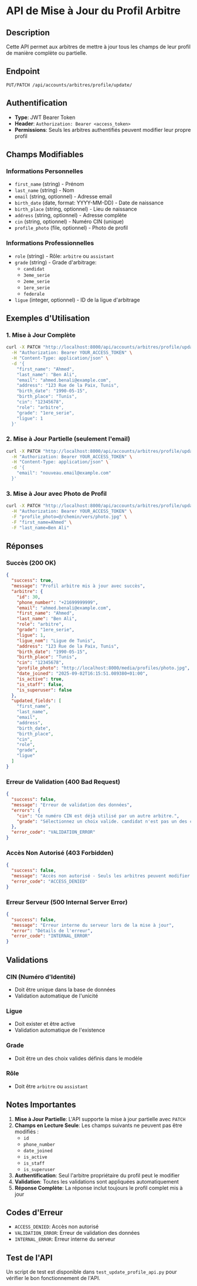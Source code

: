 # API de Mise à Jour du Profil Arbitre

## Description
Cette API permet aux arbitres de mettre à jour tous les champs de leur profil de manière complète ou partielle.

## Endpoint
```
PUT/PATCH /api/accounts/arbitres/profile/update/
```

## Authentification
- **Type**: JWT Bearer Token
- **Header**: `Authorization: Bearer <access_token>`
- **Permissions**: Seuls les arbitres authentifiés peuvent modifier leur propre profil

## Champs Modifiables

### Informations Personnelles
- `first_name` (string) - Prénom
- `last_name` (string) - Nom
- `email` (string, optionnel) - Adresse email
- `birth_date` (date, format: YYYY-MM-DD) - Date de naissance
- `birth_place` (string, optionnel) - Lieu de naissance
- `address` (string, optionnel) - Adresse complète
- `cin` (string, optionnel) - Numéro CIN (unique)
- `profile_photo` (file, optionnel) - Photo de profil

### Informations Professionnelles
- `role` (string) - Rôle: `arbitre` ou `assistant`
- `grade` (string) - Grade d'arbitrage:
  - `candidat`
  - `3eme_serie`
  - `2eme_serie`
  - `1ere_serie`
  - `federale`
- `ligue` (integer, optionnel) - ID de la ligue d'arbitrage

## Exemples d'Utilisation

### 1. Mise à Jour Complète
```bash
curl -X PATCH "http://localhost:8000/api/accounts/arbitres/profile/update/" \
  -H "Authorization: Bearer YOUR_ACCESS_TOKEN" \
  -H "Content-Type: application/json" \
  -d '{
    "first_name": "Ahmed",
    "last_name": "Ben Ali",
    "email": "ahmed.benali@example.com",
    "address": "123 Rue de la Paix, Tunis",
    "birth_date": "1990-05-15",
    "birth_place": "Tunis",
    "cin": "12345678",
    "role": "arbitre",
    "grade": "1ere_serie",
    "ligue": 1
  }'
```

### 2. Mise à Jour Partielle (seulement l'email)
```bash
curl -X PATCH "http://localhost:8000/api/accounts/arbitres/profile/update/" \
  -H "Authorization: Bearer YOUR_ACCESS_TOKEN" \
  -H "Content-Type: application/json" \
  -d '{
    "email": "nouveau.email@example.com"
  }'
```

### 3. Mise à Jour avec Photo de Profil
```bash
curl -X PATCH "http://localhost:8000/api/accounts/arbitres/profile/update/" \
  -H "Authorization: Bearer YOUR_ACCESS_TOKEN" \
  -F "profile_photo=@/chemin/vers/photo.jpg" \
  -F "first_name=Ahmed" \
  -F "last_name=Ben Ali"
```

## Réponses

### Succès (200 OK)
```json
{
  "success": true,
  "message": "Profil arbitre mis à jour avec succès",
  "arbitre": {
    "id": 30,
    "phone_number": "+21699999999",
    "email": "ahmed.benali@example.com",
    "first_name": "Ahmed",
    "last_name": "Ben Ali",
    "role": "arbitre",
    "grade": "1ere_serie",
    "ligue": 1,
    "ligue_nom": "Ligue de Tunis",
    "address": "123 Rue de la Paix, Tunis",
    "birth_date": "1990-05-15",
    "birth_place": "Tunis",
    "cin": "12345678",
    "profile_photo": "http://localhost:8000/media/profiles/photo.jpg",
    "date_joined": "2025-09-02T16:15:51.089380+01:00",
    "is_active": true,
    "is_staff": false,
    "is_superuser": false
  },
  "updated_fields": [
    "first_name",
    "last_name",
    "email",
    "address",
    "birth_date",
    "birth_place",
    "cin",
    "role",
    "grade",
    "ligue"
  ]
}
```

### Erreur de Validation (400 Bad Request)
```json
{
  "success": false,
  "message": "Erreur de validation des données",
  "errors": {
    "cin": "Ce numéro CIN est déjà utilisé par un autre arbitre.",
    "grade": "Sélectionnez un choix valide. candidat n'est pas un des choix disponibles."
  },
  "error_code": "VALIDATION_ERROR"
}
```

### Accès Non Autorisé (403 Forbidden)
```json
{
  "success": false,
  "message": "Accès non autorisé - Seuls les arbitres peuvent modifier leur profil",
  "error_code": "ACCESS_DENIED"
}
```

### Erreur Serveur (500 Internal Server Error)
```json
{
  "success": false,
  "message": "Erreur interne du serveur lors de la mise à jour",
  "error": "Détails de l'erreur",
  "error_code": "INTERNAL_ERROR"
}
```

## Validations

### CIN (Numéro d'Identité)
- Doit être unique dans la base de données
- Validation automatique de l'unicité

### Ligue
- Doit exister et être active
- Validation automatique de l'existence

### Grade
- Doit être un des choix valides définis dans le modèle

### Rôle
- Doit être `arbitre` ou `assistant`

## Notes Importantes

1. **Mise à Jour Partielle**: L'API supporte la mise à jour partielle avec `PATCH`
2. **Champs en Lecture Seule**: Les champs suivants ne peuvent pas être modifiés :
   - `id`
   - `phone_number`
   - `date_joined`
   - `is_active`
   - `is_staff`
   - `is_superuser`
3. **Authentification**: Seul l'arbitre propriétaire du profil peut le modifier
4. **Validation**: Toutes les validations sont appliquées automatiquement
5. **Réponse Complète**: La réponse inclut toujours le profil complet mis à jour

## Codes d'Erreur

- `ACCESS_DENIED`: Accès non autorisé
- `VALIDATION_ERROR`: Erreur de validation des données
- `INTERNAL_ERROR`: Erreur interne du serveur

## Test de l'API

Un script de test est disponible dans `test_update_profile_api.py` pour vérifier le bon fonctionnement de l'API.














